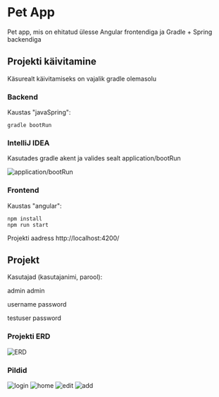 # Pet App

Pet app, mis on ehitatud ülesse Angular frontendiga ja Gradle + Spring backendiga

## Projekti käivitamine


Käsurealt käivitamiseks on vajalik gradle olemasolu

### Backend

Kaustas "javaSpring":
```
gradle bootRun
````
### IntelliJ IDEA

Kasutades gradle akent ja valides sealt application/bootRun

![application/bootRun](/pics/gradle.png)


### Frontend

Kaustas "angular":

```
npm install
npm run start 
```

Projekti aadress http://localhost:4200/

## Projekt

Kasutajad (kasutajanimi, parool):

admin admin

username password

testuser password

### Projekti ERD

![ERD](/pics/PetERD.png)

### Pildid

![login](/pics/1.png)
![home](/pics/2.png)
![edit](/pics/4.png)
![add](/pics/3.png)








